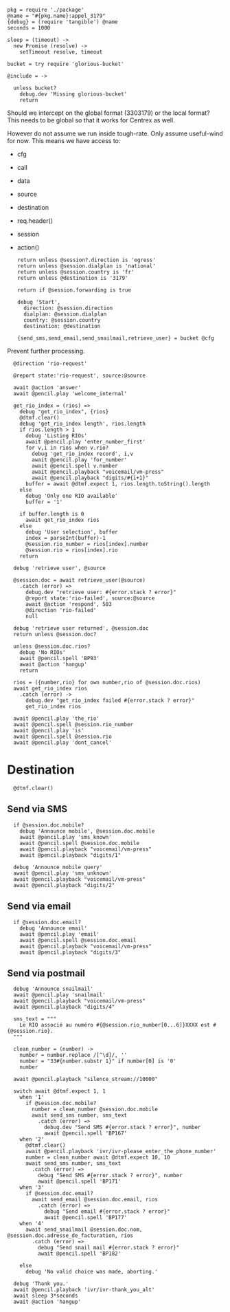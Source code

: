     pkg = require './package'
    @name = "#{pkg.name}:appel_3179"
    {debug} = (require 'tangible') @name
    seconds = 1000

    sleep = (timeout) ->
      new Promise (resolve) ->
        setTimeout resolve, timeout

    bucket = try require 'glorious-bucket'

    @include = ->

      unless bucket?
        debug.dev 'Missing glorious-bucket'
        return

Should we intercept on the global format (3303179) or the local format?
This needs to be global so that it works for Centrex as well.

However do not assume we run inside tough-rate. Only assume useful-wind for now. This means we have access to:
- cfg
- call
- data
- source
- destination
- req.header()
- session
- action()

      return unless @session?.direction is 'egress'
      return unless @session.dialplan is 'national'
      return unless @session.country is 'fr'
      return unless @destination is '3179'

      return if @session.forwarding is true

      debug 'Start',
        direction: @session.direction
        dialplan: @session.dialplan
        country: @session.country
        destination: @destination

      {send_sms,send_email,send_snailmail,retrieve_user} = bucket @cfg

Prevent further processing.

      @direction 'rio-request'

      @report state:'rio-request', source:@source

      await @action 'answer'
      await @pencil.play 'welcome_internal'

      get_rio_index = (rios) =>
        debug "get_rio_index", {rios}
        @dtmf.clear()
        debug 'get_rio_index length', rios.length
        if rios.length > 1
          debug 'Listing RIOs'
          await @pencil.play 'enter_number_first'
          for v,i in rios when v.rio?
            debug 'get_rio_index record', i,v
            await @pencil.play 'for_number'
            await @pencil.spell v.number
            await @pencil.playback "voicemail/vm-press"
            await @pencil.playback "digits/#{i+1}"
          buffer = await @dtmf.expect 1, rios.length.toString().length
        else
          debug 'Only one RIO available'
          buffer = '1'

        if buffer.length is 0
          await get_rio_index rios
        else
          debug 'User selection', buffer
          index = parseInt(buffer)-1
          @session.rio_number = rios[index].number
          @session.rio = rios[index].rio
        return

      debug 'retrieve user', @source

      @session.doc = await retrieve_user(@source)
        .catch (error) =>
          debug.dev "retrieve user: #{error.stack ? error}"
          @report state:'rio-failed', source:@source
          await @action 'respond', 503
          @direction 'rio-failed'
          null

      debug 'retrieve user returned', @session.doc
      return unless @session.doc?

      unless @session.doc.rios?
        debug 'No RIOs'
        await @pencil.spell 'BP93'
        await @action 'hangup'
        return

      rios = ({number,rio} for own number,rio of @session.doc.rios)
      await get_rio_index rios
        .catch (error) ->
          debug.dev "get_rio_index failed #{error.stack ? error}"
          get_rio_index rios

      await @pencil.play 'the_rio'
      await @pencil.spell @session.rio_number
      await @pencil.play 'is'
      await @pencil.spell @session.rio
      await @pencil.play 'dont_cancel'


Destination
===========

      @dtmf.clear()

Send via SMS
------------

      if @session.doc.mobile?
        debug 'Announce mobile', @session.doc.mobile
        await @pencil.play 'sms_known'
        await @pencil.spell @session.doc.mobile
        await @pencil.playback "voicemail/vm-press"
        await @pencil.playback "digits/1"

      debug 'Announce mobile query'
      await @pencil.play 'sms_unknown'
      await @pencil.playback "voicemail/vm-press"
      await @pencil.playback "digits/2"

Send via email
--------------

      if @session.doc.email?
        debug 'Announce email'
        await @pencil.play 'email'
        await @pencil.spell @session.doc.email
        await @pencil.playback "voicemail/vm-press"
        await @pencil.playback "digits/3"

Send via postmail
-----------------

      debug 'Announce snailmail'
      await @pencil.play 'snailmail'
      await @pencil.playback "voicemail/vm-press"
      await @pencil.playback "digits/4"

      sms_text = """
        Le RIO associé au numéro #{@session.rio_number[0...6]}XXXX est #{@session.rio}.
      """

      clean_number = (number) ->
        number = number.replace /[^\d]/, ''
        number = "33#{number.substr 1}" if number[0] is '0'
        number

      await @pencil.playback "silence_stream://10000"

      switch await @dtmf.expect 1, 1
        when '1'
          if @session.doc.mobile?
            number = clean_number @session.doc.mobile
            await send_sms number, sms_text
              .catch (error) =>
                debug.dev "Send SMS #{error.stack ? error}", number
                await @pencil.spell 'BP167'
        when '2'
          @dtmf.clear()
          await @pencil.playback 'ivr/ivr-please_enter_the_phone_number'
          number = clean_number await @dtmf.expect 10, 10
          await send_sms number, sms_text
            .catch (error) =>
              debug "Send SMS #{error.stack ? error}", number
              await @pencil.spell 'BP171'
        when '3'
          if @session.doc.email?
            await send_email @session.doc.email, rios
              .catch (error) =>
                debug "Send email #{error.stack ? error}"
                await @pencil.spell 'BP177'
        when '4'
          await send_snailmail @session.doc.nom, @session.doc.adresse_de_facturation, rios
            .catch (error) =>
              debug "Send snail mail #{error.stack ? error}"
              await @pencil.spell 'BP182'

        else
          debug 'No valid choice was made, aborting.'

      debug 'Thank you.'
      await @pencil.playback 'ivr/ivr-thank_you_alt'
      await sleep 3*seconds
      await @action 'hangup'
